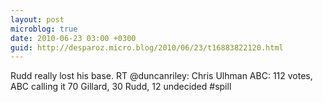 ```yaml
---
layout: post
microblog: true
date: 2010-06-23 03:00 +0300
guid: http://desparoz.micro.blog/2010/06/23/t16883822120.html
---
```

Rudd really lost his base. RT @duncanriley: Chris Ulhman ABC: 112 votes, ABC calling it 70 Gillard, 30 Rudd, 12 undecided #spill
